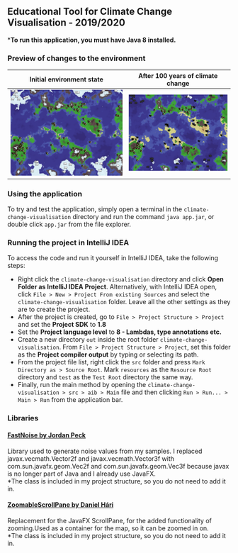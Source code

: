 ## Educational Tool for Climate Change Visualisation - 2019/2020

***To run this application, you must have Java 8 installed.**

### Preview of changes to the environment
Initial environment state             |  After 100 years of climate change
:-------------------------:|:-------------------------:
![](resources/screenshots/animals-2000.png)  |  ![](resources/screenshots/animals-2100.png)

### Using the application
To try and test the application, simply open a terminal in the `climate-change-visualisation` directory and run the command `java app.jar`, 
or double click `app.jar` from the file explorer.

### Running the project in IntelliJ IDEA

To access the code and run it yourself in IntelliJ IDEA, take the following steps:
- Right click the `climate-change-visualisation` directory and click **Open Folder as IntelliJ IDEA Project**. Alternatively, 
with IntelliJ IDEA open, click `File > New > Project From existing Sources` and select the `climate-change-visualisation` folder. 
Leave all the other settings as they are to create the project.
- After the project is created, go to `File > Project Structure > Project` and set the **Project SDK** to **1.8**
- Set the **Project language level** to **8 - Lambdas, type annotations etc.**
- Create a new directory `out` inside the root folder `climate-change-visualisation`. From `File > Project Structure > Project`, set this 
 folder as the **Project compiler output** by typing or selecting its path.
- From the project file list, right click the `src` folder and press `Mark Directory as > Source Root`. Mark `resources` 
as the `Resource Root` directory and `test` as the `Test Root` directory the same way.
- Finally, run the main method by opening the `climate-change-visualisation > src > aib > Main` file and then clicking 
`Run > Run... > Main > Run` from the application bar.

### Libraries
#### [FastNoise by Jordan Peck](https://github.com/Auburns/FastNoise_Java)
Library used to generate noise values from my samples. I replaced javax.vecmath.Vector2f and javax.vecmath.Vector3f with 
com.sun.javafx.geom.Vec2f and com.sun.javafx.geom.Vec3f because javax is no longer part of Java and I already use JavaFX.\
*The class is included in my project structure, so you do not need to add it in.

#### [ZoomableScrollPane by Daniel Hári](https://stackoverflow.com/a/44314455)
Replacement for the JavaFX ScrollPane, for the added functionality of zooming.Used as a container for the map, so it can 
be zoomed in on.\
*The class is included in my project structure, so you do not need to add it in.